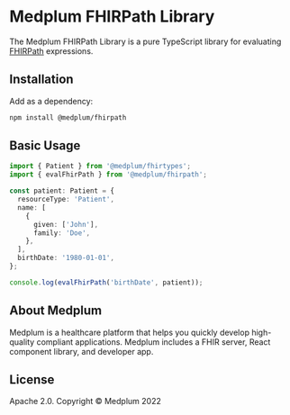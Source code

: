 # Medplum FHIRPath Library

The Medplum FHIRPath Library is a pure TypeScript library for evaluating [FHIRPath](https://hl7.org/fhirpath/) expressions.

## Installation

Add as a dependency:

```bash
npm install @medplum/fhirpath
```

## Basic Usage

```ts
import { Patient } from '@medplum/fhirtypes';
import { evalFhirPath } from '@medplum/fhirpath';

const patient: Patient = {
  resourceType: 'Patient',
  name: [
    {
      given: ['John'],
      family: 'Doe',
    },
  ],
  birthDate: '1980-01-01',
};

console.log(evalFhirPath('birthDate', patient));
```

## About Medplum

Medplum is a healthcare platform that helps you quickly develop high-quality compliant applications. Medplum includes a FHIR server, React component library, and developer app.

## License

Apache 2.0. Copyright &copy; Medplum 2022
